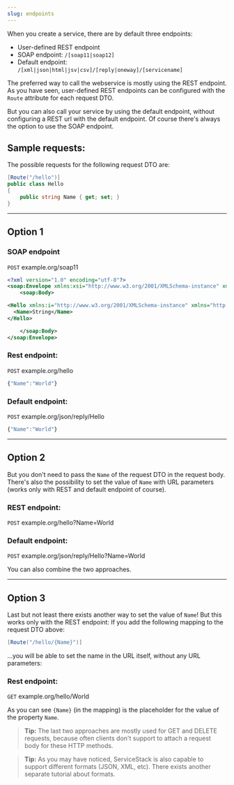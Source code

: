 ```yaml
---
slug: endpoints
---
```

When you create a service, there are by default three endpoints:

- User-defined REST endpoint
- SOAP endpoint: `/[soap11|soap12]`
- Default endpoint: `/[xml|json|html|jsv|csv]/[reply|oneway]/[servicename]`

The preferred way to call the webservice is mostly using the REST endpoint. As you have seen, user-defined REST endpoints can be configured with the `Route` attribute for each request DTO.

But you can also call your service by using the default endpoint, without configuring a REST url with the default endpoint.
Of course there's always the option to use the SOAP endpoint.

## Sample requests:

The possible requests for the following request DTO are:

```csharp
[Route("/hello")]
public class Hello
{
    public string Name { get; set; }
}
```

***

## Option 1

### SOAP endpoint
`POST` example.org/soap11
```xml
<?xml version="1.0" encoding="utf-8"?>
<soap:Envelope xmlns:xsi="http://www.w3.org/2001/XMLSchema-instance" xmlns:xsd="http://www.w3.org/2001/XMLSchema" xmlns:soap="http://schemas.xmlsoap.org/soap/envelope/">
    <soap:Body>

<Hello xmlns:i="http://www.w3.org/2001/XMLSchema-instance" xmlns="http://schemas.servicestack.net/types">
  <Name>String</Name>
</Hello>

    </soap:Body>
</soap:Envelope>
```

### Rest endpoint:
`POST` example.org/hello
```js
{"Name":"World"}
```

### Default endpoint:
`POST` example.org/json/reply/Hello
```js
{"Name":"World"}
```

***

## Option 2

But you don't need to pass the `Name` of the request DTO in the request body. There's also the possibility to set the value of `Name` with URL parameters (works only with REST and default endpoint of course).

### REST endpoint:
`POST` example.org/hello?Name=World

### Default endpoint:
`POST` example.org/json/reply/Hello?Name=World

You can also combine the two approaches. 

***

## Option 3

Last but not least there exists another way to set the value of `Name`! But this works only with the REST endpoint:
If you add the following mapping to the request DTO above:

```csharp
[Route("/hello/{Name}")]
```

...you will be able to set the name in the URL itself, without any URL parameters:

### Rest endpoint:
`GET` example.org/hello/World

As you can see `{Name}` (in the mapping) is the placeholder for the value of the property `Name`.

> **Tip:** The last two approaches are mostly used for GET and DELETE requests, because often clients don't support to attach a request body for these HTTP methods.

> **Tip:** As you may have noticed, ServiceStack is also capable to support different formats (JSON, XML, etc). There exists another separate tutorial about formats.
